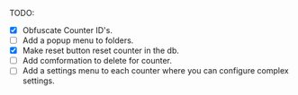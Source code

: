 TODO:
- [x] Obfuscate Counter ID's.
- [ ] Add a popup menu to folders.
- [x] Make reset button reset counter in the db.
- [ ] Add comformation to delete for counter.
- [ ] Add a settings menu to each counter where you can configure complex settings.
